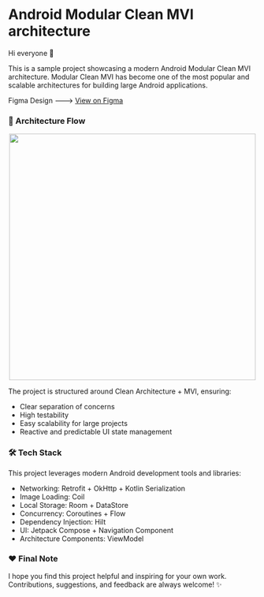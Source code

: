 # Android Modular Clean MVI architecture

Hi everyone 👋

This is a sample project showcasing a modern Android Modular Clean MVI architecture.
Modular Clean MVI has become one of the most popular and scalable architectures for building large Android applications.

Figma Design --->  [View on Figma](https://github.com/javacl/compose-about-me](https://www.figma.com/design/lcx2ALm19iilHmlyAy1o8h/about-me))

### 🚀 Architecture Flow

<p align="center">
 <img src='https://user-images.githubusercontent.com/45559398/172233712-a350738b-453d-415d-a9e2-71838dad82d5.png' width='500'>
</p>

The project is structured around Clean Architecture + MVI, ensuring:
   * Clear separation of concerns
   * High testability
   * Easy scalability for large projects
   * Reactive and predictable UI state management

### 🛠️ Tech Stack
This project leverages modern Android development tools and libraries:
   * Networking: Retrofit + OkHttp + Kotlin Serialization
   * Image Loading: Coil
   * Local Storage: Room + DataStore
   * Concurrency: Coroutines + Flow
   * Dependency Injection: Hilt
   * UI: Jetpack Compose + Navigation Component
   * Architecture Components: ViewModel

### ❤️ Final Note
I hope you find this project helpful and inspiring for your own work.
Contributions, suggestions, and feedback are always welcome! ✨
